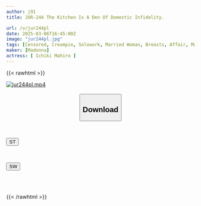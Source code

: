 ```yaml
---
author: j91
title: JUR-244 The Kitchen Is A Den Of Domestic Infidelity.

url: /v/jur244pl
date: 2025-03-06T16:45:00Z
image: "jur244pl.jpg"
tags: [Censored, Creampie, Solowork, Married Woman, Breasts, Affair, Mature Woman	]
maker: [Madonna]
actress: [ Ichiki Mahiro ]
---
```



{{< rawhtml >}}

<div class="video" data-videoid="BJYPgQYVKgcyzDY">
    <a href="javascript:;">
        <img src="/v/jur244pl/jur244pl.jpg" width="WIDTH" height="HEIGHT" alt="jur244pl.mp4" loading="lazy">
    </a>
</div>

<script type="text/javascript" src="https://j91.asia/asset/on-demand-st.js"></script>

<br>
  <link rel="stylesheet" href="https://j91.asia/asset/bs5.css">
  
  <center>
  <button class="btn btn-primary" type="button" data-bs-toggle="collapse" data-bs-target=".multi-collapse" aria-expanded="false" aria-controls="multiCollapseExample1 multiCollapseExample2"><h2>Download</h2></button></center>
</p>
<div class="row">
  <div class="col">
    <div class="collapse multi-collapse" id="multiCollapseExample1">
      <div class="card card-body">
	      	      <br>
<div class="buttons">  
<p><a href="/v/jur244pl/st.html" target="_blank"><button class="btn-hover color-3"><i class="fa fa-download"></i> ST</button></a></p></div>
    </div>
  </div>
</div>
  <div class="col">
    <div class="collapse multi-collapse" id="multiCollapseExample2">
      <div class="card card-body">
	      <br>
<div class="buttons">
<p><a href="/v/jur244pl/sw.html" target="_blank"><button class="btn-hover color-2"><i class="fa fa-download"></i> SW</button></a></p></div>
<br><br>
      </div>
    </div>
  </div>
</div>

{{< /rawhtml >}}